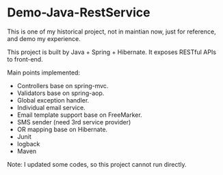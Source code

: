 # Demo-Java-RestService

This is one of my historical project, not in maintian now, just for reference, and demo my experience.

This project is built by Java + Spring + Hibernate. It exposes RESTful APIs to front-end.

Main points implemented:
* Controllers base on spring-mvc.
* Validators base on spring-aop.
* Global exception handler.
* Individual email service.
* Email template support base on FreeMarker.
* SMS sender (need 3rd service provider)
* OR mapping base on Hibernate.
* Junit
* logback
* Maven

Note: I updated some codes, so this project cannot run directly.
